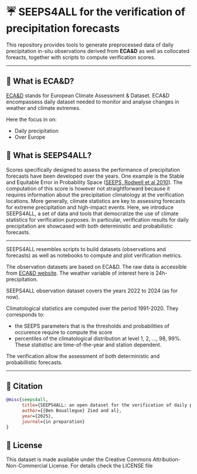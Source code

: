 # :umbrella: SEEPS4ALL for the verification of precipitation forecasts
This repository provides tools to generate preprocessed data of daily precipitation in-situ observations derived from **ECA&D** as well as collocated foreacts, together with scripts to compute verification scores.

---

## :black_square_button: What is ECA&D?

[ECA&D](https://www.ecad.eu) stands for European Climate Assessment & Dataset. 
ECA&D encompassess daily dataset needed to monitor and analyse changes in weather and climate extremes.

Here the focus in on:
- Daily precipitation
- Over Europe

## :black_square_button: What is SEEPS4ALL?

Scores specifically designed to assess the performance of precipitation forecasts have been developed over the years. One example is the Stable and Equitable Error in Probability Space ([SEEPS, Rodwell et al 2010](https://doi.org/10.1002/qj.656)). The computation of this score is however not straightforward because it requires information about the precipitation climatology at the verification locations. More generally, climate statistics are key to assessing forecasts for extreme precipitation and high-impact events. Here, we introduce SEEPS4ALL, a set of data and tools that democratize the use of  climate statistics for verification purposes. In particular, verification results for daily precipitation are showcased with both deterministic and probabilistic forecasts.

---

SEEPS4ALL resembles scripts to build datasets (observations and forecasts) as well as notebooks to compute and plot verification metrics. 

The observation datasets are based on ECA&D. The raw data is accessible from [ECA&D website](https://www.ecad.eu/dailydata/predefinedseries.php).  The weather variable of interest here is 24h-precipitation. 

SEEPS4ALL  observation dataset covers the years 2022 to 2024 (as for now). 

Climatological statistics are computed over the period 1991-2020. They corresponds to:
- the SEEPS parameters that is the thresholds and probabilities of occurence require to compute the score
- percentiles of the climatological distribution at level 1, 2, ..., 98, 99%.
These statistisc are time-of-the-year and station dependent.   

The verification allow the assessment of both deterministic and probabillistic forecasts.  

---

## :paperclip: Citation

```bibtex
@misc{seeps4all,
      title={SEEPS4ALL: an open dataset for the verification of daily precipitation forecasts using station climatology statistics.}, 
      author={{Ben Bouallegue} Zied and al},
      year={2025},
      journal={in preparation}
}
```


## 📄 License
This dataset is made available under the Creative Commons Attribution-Non-Commercial License.
For details check the LICENSE file
 





